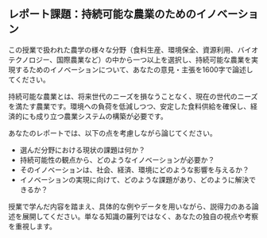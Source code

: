 ## レポート課題：持続可能な農業のためのイノベーション

この授業で扱われた農学の様々な分野（食料生産、環境保全、資源利用、バイオテクノロジー、国際農業など）の中から一つ以上を選択し、持続可能な農業を実現するためのイノベーションについて、あなたの意見・主張を1600字で論述してください。

持続可能な農業とは、将来世代のニーズを損なうことなく、現在の世代のニーズを満たす農業です。環境への負荷を低減しつつ、安定した食料供給を確保し、経済的にも成り立つ農業システムの構築が必要です。

あなたのレポートでは、以下の点を考慮しながら論じてください。

* 選んだ分野における現状の課題は何か？
* 持続可能性の観点から、どのようなイノベーションが必要か？
* そのイノベーションは、社会、経済、環境にどのような影響を与えるか？
* イノベーションの実現に向けて、どのような課題があり、どのように解決できるか？

授業で学んだ内容を踏まえ、具体的な例やデータを用いながら、説得力のある論述を展開してください。単なる知識の羅列ではなく、あなたの独自の視点や考察を重視します。
